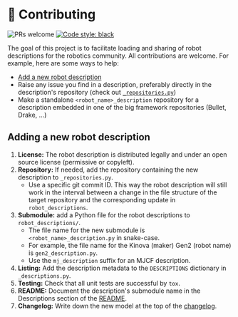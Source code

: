 # 👷 Contributing

![PRs welcome](https://img.shields.io/badge/PRs-welcome-green.svg)
[![Code style: black](https://img.shields.io/badge/code%20style-black-000000.svg)](https://github.com/psf/black)

The goal of this project is to facilitate loading and sharing of robot descriptions for the robotics community. All contributions are welcome. For example, here are some ways to help:

- [Add a new robot description](#adding-a-new-robot-description)
- Raise any issue you find in a description, preferably directly in the description's repository (check out [`_repositories.py`](https://github.com/stephane-caron/robot_descriptions.py/blob/master/robot_descriptions/_repositories.py))
- Make a standalone ``<robot_name>_description`` repository for a description embedded in one of the big framework repositories (Bullet, Drake, ...)

## Adding a new robot description

1. **License:** The robot description is distributed legally and under an open source license (permissive or copyleft).
2. **Repository:** If needed, add the repository containing the new description to ``_repositories.py``.
    - Use a specific git commit ID. This way the robot description will still work in the interval between a change in the file structure of the target repository and the corresponding update in `robot_descriptions`.
3. **Submodule:** add a Python file for the robot descriptions to ``robot_descriptions/``.
    - The file name for the new submodule is ``<robot_name>_description.py`` in snake-case.
    - For example, the file name for the Kinova (maker) Gen2 (robot name) is ``gen2_description.py``.
    - Use the ``mj_description`` suffix for an MJCF description.
4. **Listing:** Add the description metadata to the ``DESCRIPTIONS`` dictionary in ``_descriptions.py``.
5. **Testing:** Check that all unit tests are successful by ``tox``.
6. **README:** Document the description's submodule name in the Descriptions section of the [README](README.md).
7. **Changelog:** Write down the new model at the top of the [changelog](CHANGELOG.md).
